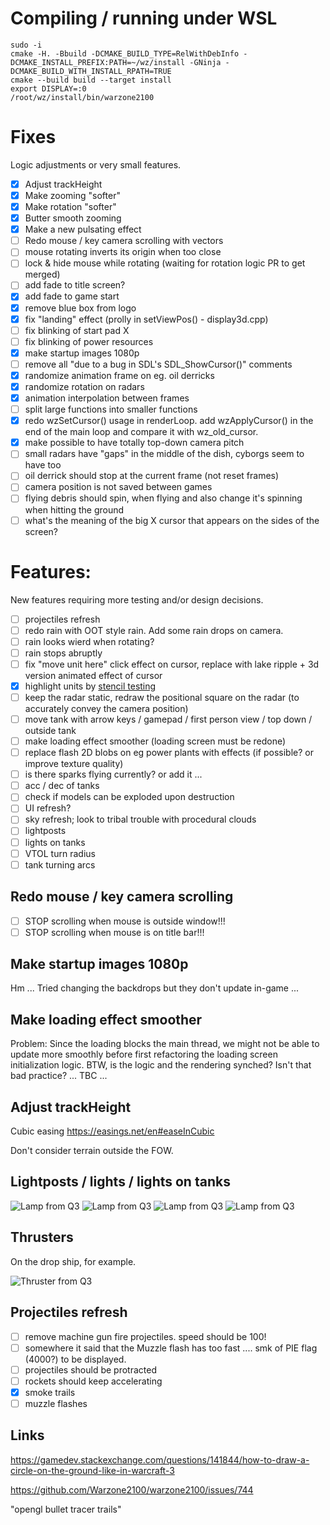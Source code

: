 Compiling / running under WSL
=====

    sudo -i
    cmake -H. -Bbuild -DCMAKE_BUILD_TYPE=RelWithDebInfo -DCMAKE_INSTALL_PREFIX:PATH=~/wz/install -GNinja -DCMAKE_BUILD_WITH_INSTALL_RPATH=TRUE
    cmake --build build --target install
    export DISPLAY=:0
    /root/wz/install/bin/warzone2100

Fixes
=====

Logic adjustments or very small features.

* [x] Adjust trackHeight
* [x] Make zooming "softer"
* [x] Make rotation "softer"
* [x] Butter smooth zooming
* [x] Make a new pulsating effect
* [ ] Redo mouse / key camera scrolling with vectors
* [ ] mouse rotating inverts its origin when too close
* [ ] lock & hide mouse while rotating (waiting for rotation logic PR to get merged)
* [ ] add fade to title screen?
* [x] add fade to game start
* [x] remove blue box from logo
* [x] fix "landing" effect (prolly in setViewPos() - display3d.cpp)
* [ ] fix blinking of start pad X
* [ ] fix blinking of power resources
* [x] make startup images 1080p
* [ ] remove all "due to a bug in SDL's SDL_ShowCursor()" comments
* [x] randomize animation frame on eg. oil derricks
* [x] randomize rotation on radars
* [x] animation interpolation between frames
* [ ] split large functions into smaller functions
* [x] redo wzSetCursor() usage in renderLoop. add wzApplyCursor() in the end of the main loop and compare it with wz_old_cursor.
* [x] make possible to have totally top-down camera pitch
* [ ] small radars have "gaps" in the middle of the dish, cyborgs seem to have too
* [ ] oil derrick should stop at the current frame (not reset frames)
* [ ] camera position is not saved between games
* [ ] flying debris should spin, when flying and also change it's spinning when hitting the ground
* [ ] what's the meaning of the big X cursor that appears on the sides of the screen?

Features:
=========

New features requiring more testing and/or design decisions.

* [ ] projectiles refresh
* [ ] redo rain with OOT style rain. Add some rain drops on camera.
* [ ] rain looks wierd when rotating?
* [ ] rain stops abruptly
* [ ] fix "move unit here" click effect on cursor, replace with lake ripple + 3d version animated effect of cursor
* [x] highlight units by [stencil testing](https://learnopengl.com/Advanced-OpenGL/Stencil-testing)
* [ ] keep the radar static, redraw the positional square on the radar (to accurately convey the camera position)
* [ ] move tank with arrow keys / gamepad / first person view / top down / outside tank
* [ ] make loading effect smoother (loading screen must be redone)
* [ ] replace flash 2D blobs on eg power plants with effects (if possible? or improve texture quality)
* [ ] is there sparks flying currently? or add it ...
* [ ] acc / dec of tanks
* [ ] check if models can be exploded upon destruction
* [ ] UI refresh?
* [ ] sky refresh; look to tribal trouble with procedural clouds
* [ ] lightposts
* [ ] lights on tanks
* [ ] VTOL turn radius
* [ ] tank turning arcs

Redo mouse / key camera scrolling
---------------------------------

* [ ] STOP scrolling when mouse is outside window!!!
* [ ] STOP scrolling when mouse is on title bar!!!

Make startup images 1080p
-------------------------

Hm ... Tried changing the backdrops but they don't update in-game ...

Make loading effect smoother
----------------------------

Problem: Since the loading blocks the main thread, we might not be able to update more smoothly before first refactoring the loading screen initialization logic. BTW, is the logic and the rendering synched? Isn't that bad practice? ... TBC ...

Adjust trackHeight
------------------

Cubic easing https://easings.net/en#easeInCubic

Don't consider terrain outside the FOW.

Lightposts / lights / lights on tanks
-------------------------------------

![Lamp from Q3](lamp1.gif)
![Lamp from Q3](lamp2.gif)
![Lamp from Q3](lamp3.gif)
![Lamp from Q3](lamp4.gif)

Thrusters
---------

On the drop ship, for example.

![Thruster from Q3](thruster.gif)

Projectiles refresh
-------------------

* [ ] remove machine gun fire projectiles. speed should be 100!
* [ ] somewhere it said that the Muzzle flash has too fast .... smk of PIE flag (4000?) to be displayed.
* [ ] projectiles should be protracted
* [ ] rockets should keep accelerating
* [x] smoke trails
* [ ] muzzle flashes

Links
-----

https://gamedev.stackexchange.com/questions/141844/how-to-draw-a-circle-on-the-ground-like-in-warcraft-3

https://github.com/Warzone2100/warzone2100/issues/744

"opengl bullet tracer trails"
